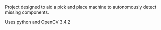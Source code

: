 Project designed to aid a pick and place machine to autonomously detect missing components. 

Uses python and OpenCV 3.4.2
